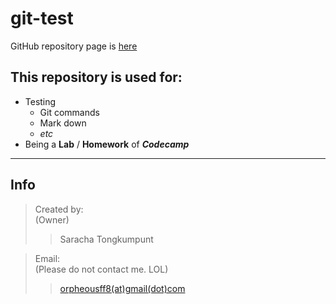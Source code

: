 # git-test
GitHub repository page is [here](https://github.com/orpheousff8/git-test)

## This repository is used for:
+ Testing
    + Git commands
    + Mark down
    + *etc*
+ Being a **Lab** / **Homework** of ***Codecamp***

---

## Info
> Created by:  
(Owner)
>> Saracha Tongkumpunt

> Email:  
(Please do not contact me. LOL)
>> [orpheousff8(at)gmail(dot)com](mailto:orpheousff8@gmail.com)